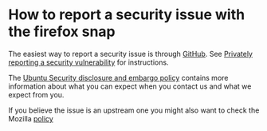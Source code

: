# How to report a security issue with the firefox snap

The easiest way to report a security issue is through [GitHub](https://github.com/ubuntu/app-center/security/advisories/new).
See [Privately reporting a security vulnerability](https://docs.github.com/en/code-security/security-advisories/guidance-on-reporting-and-writing/privately-reporting-a-security-vulnerability)
for instructions.

The [Ubuntu Security disclosure and embargo policy](https://ubuntu.com/security/disclosure-policy)
contains more information about what you can expect when you contact us and what we expect from you.

If you believe the issue is an upstream one you might also want to check
the Mozilla [policy](https://www.mozilla.org/en-US/about/governance/policies/security-group/bugs/) 
